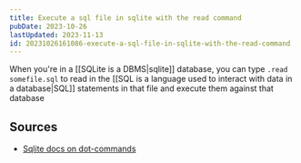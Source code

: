 ```yaml
---
title: Execute a sql file in sqlite with the read command
pubDate: 2023-10-26
lastUpdated: 2023-11-13
id: 20231026161086-execute-a-sql-file-in-sqlite-with-the-read-command
---
```


When you're in a [[SQLite is a DBMS|sqlite]] database, you can type `.read somefile.sql` to read in the [[SQL is a language used to interact with data in a database|SQL]] statements in that file and execute them against that database

## Sources

- [Sqlite docs on dot-commands](https://www.sqlite.org/cli.html#special_commands_to_sqlite3_dot_commands_)
